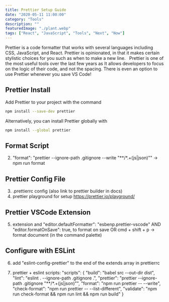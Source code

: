 ```yaml
---
title: Prettier Setup Guide
date: "2020-05-11 11:00:00"
category: "Tools"
description: ""
featuredImage: "./plant.webp"
tags: ["React", "JavaScript", "Tools", "Next", "Now"]
---
```


Prettier is a code formatter that works with several languages including CSS, JavaScript, and React. Prettier is opinionated, in that it makes certain stylistic choices for you such as when to make a new line.
&nbsp;
Prettier is one of the most useful tools over the last few years as It allows developers to focus on the logic of their code, and not the spacing. There is even an option to use Prettier whenever you save VS Code!

## Prettier Install

Add Prettier to your project with the command

```bash
npm install --save-dev prettier
```

Alternatively, you can install Prettier globally with
```bash
npm install --global prettier
```

## Format Script


2.    "format": "prettier --ignore-path .gitignore --write \"**/*.+(js|json)\""     -> npm run format

## Prettier Config File

3. .prettierrc config (also link to prettier builder in docs)
4. prettier playground for setup https://prettier.io/playground/

## Prettier VSCode Extension
5. extension and    "editor.defaultFormatter": "esbenp.prettier-vscode"   AND    "editor.formatOnSave": true,   to format on save OR cmd + shift + p -> format document (in the command palette)


## Configure with ESLint
6. add "eslint-config-prettier" to the end of the extends array in prettierrc


7. prettier + eslint scripts:
"scripts": {
      "build": "babel src --out-dir dist",
    "lint": "eslint . --ignore-path .gitignore .",
    "prettier": "prettier --ignore-path .gitignore \"**/*.+(js|json)\"",
    "format": "npm run prettier -- --write",
    "check-format": "npm run prettier -- --list-different",
    "validate": "npm run check-format && npm run lint && npm run build"
}